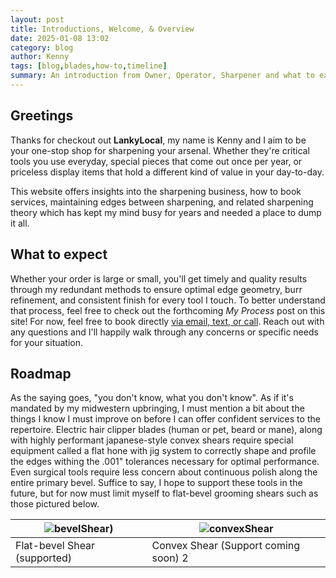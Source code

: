 ```yaml
---
layout: post
title: Introductions, Welcome, & Overview
date: 2025-01-08 13:02
category: blog
author: Kenny
tags: [blog,blades,how-to,timeline]
summary: An introduction from Owner, Operator, Sharpener and what to expect when booking services.
---
```

## Greetings

Thanks for checkout out **LankyLocal**, my name is Kenny and I aim to be your one-stop shop for sharpening your arsenal. Whether they're critical tools you use everyday, special pieces that come out once per year, or priceless display items that hold a different kind of value in your day-to-day.

This website offers insights into the sharpening business, how to book services, maintaining edges between sharpening, and related sharpening theory which has kept my mind busy for years and needed a place to dump it all.

## What to expect

Whether your order is large or small, you'll get timely and quality results through my redundant methods to ensure optimal edge geometry, burr refinement, and consistent finish for every tool I touch. To better understand that process, feel free to check out the forthcoming *My Process* post on this site! For now, feel free to book directly [via email, text, or call](https://lankysharp.github.io/about/#contact). Reach out with any questions and I'll happily walk through any concerns or specific needs for your situation.

## Roadmap

As the saying goes, "you don't know, what you don't know". As if it's mandated by my midwestern upbringing, I must mention a bit about the things I know I must improve on before I can offer confident services to the repertoire. Electric hair clipper blades (human or pet, beard or mane), along with highly performant japanese-style convex shears require special equipment called a flat hone with jig system to correctly shape and profile the edges withing the .001" tolerances necessary for optimal performance. Even surgical tools require less concern about continuous polish along the entire primary bevel. Suffice to say, I hope to support these tools in the future, but for now must limit myself to flat-bevel grooming shears such as those pictured below.

| ![bevelShear)](https://emshosting.blob.core.windows.net/media/StaySharpShears/Blog/bevel_edge_blades.jpg) | ![convexShear](https://kbshears.com/wp-content/uploads/2018/06/rmot5788.jpg) |
| --------------------------------------------------------------------------------------------------------- | ---------------------------------------------------------------------------- |
| Flat-bevel Shear (supported)                                                                              | Convex Shear (Support coming soon) 2                                         |
